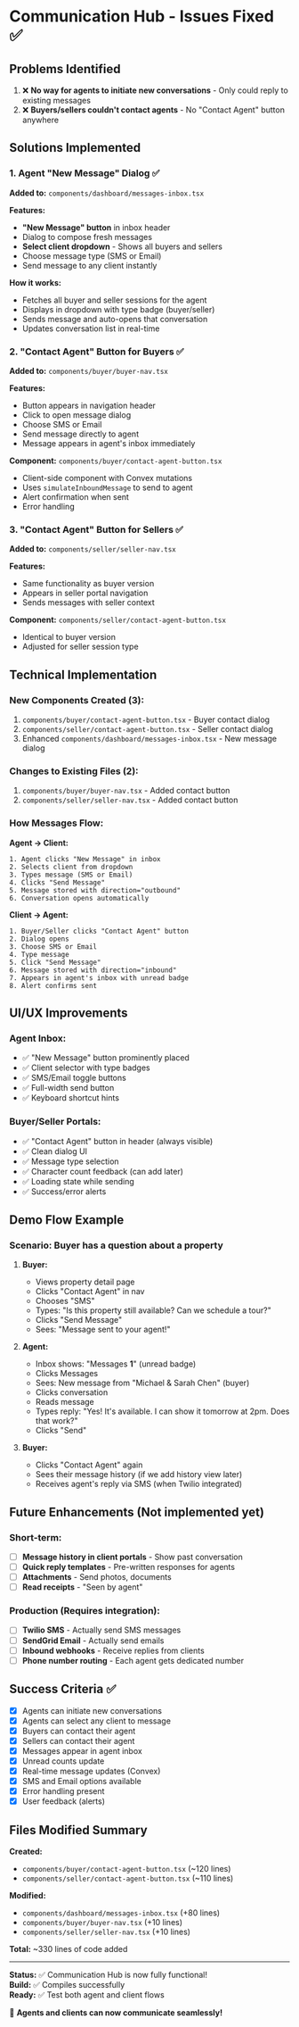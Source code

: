 # Communication Hub - Issues Fixed ✅

## Problems Identified

1. ❌ **No way for agents to initiate new conversations** - Only could reply to existing messages
2. ❌ **Buyers/sellers couldn't contact agents** - No "Contact Agent" button anywhere

## Solutions Implemented

### 1. Agent "New Message" Dialog ✅

**Added to:** `components/dashboard/messages-inbox.tsx`

**Features:**
- **"New Message" button** in inbox header
- Dialog to compose fresh messages
- **Select client dropdown** - Shows all buyers and sellers
- Choose message type (SMS or Email)
- Send message to any client instantly

**How it works:**
- Fetches all buyer and seller sessions for the agent
- Displays in dropdown with type badge (buyer/seller)
- Sends message and auto-opens that conversation
- Updates conversation list in real-time

### 2. "Contact Agent" Button for Buyers ✅

**Added to:** `components/buyer/buyer-nav.tsx`

**Features:**
- Button appears in navigation header
- Click to open message dialog
- Choose SMS or Email
- Send message directly to agent
- Message appears in agent's inbox immediately

**Component:** `components/buyer/contact-agent-button.tsx`
- Client-side component with Convex mutations
- Uses `simulateInboundMessage` to send to agent
- Alert confirmation when sent
- Error handling

### 3. "Contact Agent" Button for Sellers ✅

**Added to:** `components/seller/seller-nav.tsx`

**Features:**
- Same functionality as buyer version
- Appears in seller portal navigation
- Sends messages with seller context

**Component:** `components/seller/contact-agent-button.tsx`
- Identical to buyer version
- Adjusted for seller session type

## Technical Implementation

### New Components Created (3):
1. `components/buyer/contact-agent-button.tsx` - Buyer contact dialog
2. `components/seller/contact-agent-button.tsx` - Seller contact dialog
3. Enhanced `components/dashboard/messages-inbox.tsx` - New message dialog

### Changes to Existing Files (2):
1. `components/buyer/buyer-nav.tsx` - Added contact button
2. `components/seller/seller-nav.tsx` - Added contact button

### How Messages Flow:

**Agent → Client:**
```
1. Agent clicks "New Message" in inbox
2. Selects client from dropdown
3. Types message (SMS or Email)
4. Clicks "Send Message"
5. Message stored with direction="outbound"
6. Conversation opens automatically
```

**Client → Agent:**
```
1. Buyer/Seller clicks "Contact Agent" button
2. Dialog opens
3. Choose SMS or Email
4. Type message
5. Click "Send Message"
6. Message stored with direction="inbound"
7. Appears in agent's inbox with unread badge
8. Alert confirms sent
```

## UI/UX Improvements

### Agent Inbox:
- ✅ "New Message" button prominently placed
- ✅ Client selector with type badges
- ✅ SMS/Email toggle buttons
- ✅ Full-width send button
- ✅ Keyboard shortcut hints

### Buyer/Seller Portals:
- ✅ "Contact Agent" button in header (always visible)
- ✅ Clean dialog UI
- ✅ Message type selection
- ✅ Character count feedback (can add later)
- ✅ Loading state while sending
- ✅ Success/error alerts

## Demo Flow Example

### Scenario: Buyer has a question about a property

1. **Buyer:** 
   - Views property detail page
   - Clicks "Contact Agent" in nav
   - Chooses "SMS"
   - Types: "Is this property still available? Can we schedule a tour?"
   - Clicks "Send Message"
   - Sees: "Message sent to your agent!"

2. **Agent:**
   - Inbox shows: "Messages **1**" (unread badge)
   - Clicks Messages
   - Sees: New message from "Michael & Sarah Chen" (buyer)
   - Clicks conversation
   - Reads message
   - Types reply: "Yes! It's available. I can show it tomorrow at 2pm. Does that work?"
   - Clicks "Send"

3. **Buyer:**
   - Clicks "Contact Agent" again
   - Sees their message history (if we add history view later)
   - Receives agent's reply via SMS (when Twilio integrated)

## Future Enhancements (Not implemented yet)

### Short-term:
- [ ] **Message history in client portals** - Show past conversation
- [ ] **Quick reply templates** - Pre-written responses for agents
- [ ] **Attachments** - Send photos, documents
- [ ] **Read receipts** - "Seen by agent"

### Production (Requires integration):
- [ ] **Twilio SMS** - Actually send SMS messages
- [ ] **SendGrid Email** - Actually send emails  
- [ ] **Inbound webhooks** - Receive replies from clients
- [ ] **Phone number routing** - Each agent gets dedicated number

## Success Criteria ✅

- [x] Agents can initiate new conversations
- [x] Agents can select any client to message
- [x] Buyers can contact their agent
- [x] Sellers can contact their agent
- [x] Messages appear in agent inbox
- [x] Unread counts update
- [x] Real-time message updates (Convex)
- [x] SMS and Email options available
- [x] Error handling present
- [x] User feedback (alerts)

## Files Modified Summary

**Created:**
- `components/buyer/contact-agent-button.tsx` (~120 lines)
- `components/seller/contact-agent-button.tsx` (~110 lines)

**Modified:**
- `components/dashboard/messages-inbox.tsx` (+80 lines)
- `components/buyer/buyer-nav.tsx` (+10 lines)
- `components/seller/seller-nav.tsx` (+10 lines)

**Total:** ~330 lines of code added

---

**Status:** ✅ Communication Hub is now fully functional!  
**Build:** ✅ Compiles successfully  
**Ready:** ✅ Test both agent and client flows

🎉 **Agents and clients can now communicate seamlessly!**
